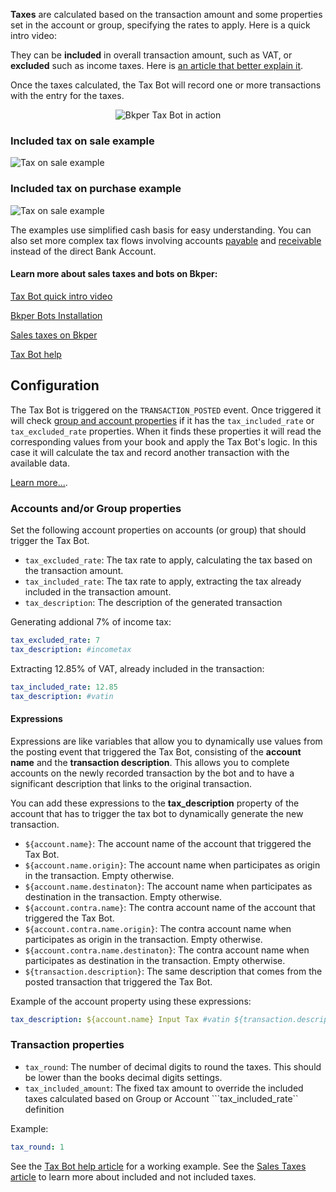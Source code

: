 
**Taxes** are calculated based on the transaction amount and some properties set in the account or group, specifying the rates to apply. Here is a quick intro video:


They can be **included** in overall transaction amount, such as VAT, or **excluded** such as income taxes. Here is [an article that better explain it](https://octobat.zendesk.com/hc/en-150/articles/360009913159-What-is-the-difference-between-tax-included-vs-tax-excluded-).

Once the taxes calculated, the Tax Bot will record one or more transactions with the entry for the taxes.

<p align="center">
  <img src='https://bkper.com/images/bots/bkper-tax-bot/bkper-tax-bot.gif' alt='Bkper Tax Bot in action'/>
</p>


### Included tax on sale example
![Tax on sale example](https://docs.google.com/drawings/d/e/2PACX-1vSwYOxDA3k5U5I_jVsa2qzJOCXDiUWTLet_TY2VMFetrkGOwjKKNCZb6ygfSLz1V-bWrsDixVvSRRvX/pub?w=936&h=488)


### Included tax on purchase example
![Tax on sale example](https://docs.google.com/drawings/d/e/2PACX-1vSQ5qwre1ivZZulAcKPRARYgpDiOyRdJ52LdaImkVPsCiYZOZGqqkUg-k4YgLhR4GHsOjwv7D5eLDQo/pub?w=936&h=488)
    

The examples use simplified cash basis for easy understanding. You can also set more complex tax flows involving accounts [payable](https://help.bkper.com/en/articles/2569171-accounts-payable) and [receivable](https://help.bkper.com/en/articles/2569170-accounts-receivable) instead of the direct Bank Account.


#### Learn more about sales taxes and bots on Bkper:

[Tax Bot quick intro video](https://www.youtube-nocookie.com/embed/HLtw8ODVPwU)

[Bkper Bots Installation](https://help.bkper.com/en/articles/3873607-bkper-bots-installation)    

[Sales taxes on Bkper](https://help.bkper.com/en/articles/2569187-sales-taxes-vat)  

[Tax Bot help](https://help.bkper.com/en/articles/4127778-tax-bot)    

<!-- ## Sponsors ❤

[<img src='https://storage.googleapis.com/bkper-public/logos/ppv-logo.png' height='50'>](http://ppv.com.uy/)
&nbsp;
[<img src='https://storage.googleapis.com/bkper-public/logos/brain-logo.webp' height='50'>](https://www.brain.uy/) -->

## Configuration

The Tax Bot is triggered on the ```TRANSACTION_POSTED``` event. Once triggered it will check [group and account properties](https://help.bkper.com/en/articles/3666485-custom-properties-on-books-and-accounts) if it has the ```tax_included_rate``` or ```tax_excluded_rate``` properties. When it finds these properties it will read the corresponding values from your book and apply the Tax Bot's logic. In this case it will calculate the tax and record another transaction with the available data.      

[Learn more...](https://help.bkper.com/en/articles/4127778-bkper-tax-bot).

### Accounts and/or Group properties

Set the following account properties on accounts (or group) that should trigger the Tax Bot.    

- ```tax_excluded_rate```: The tax rate to apply, calculating the tax based on the transaction amount.
- ```tax_included_rate```: The tax rate to apply, extracting the tax already included in the transaction amount.
- ```tax_description```: The description of the generated transaction


Generating addional 7% of income tax:
```yaml
tax_excluded_rate: 7
tax_description: #incometax
```

Extracting 12.85% of VAT, already included in the transaction:
```yaml
tax_included_rate: 12.85
tax_description: #vatin
```

#### Expressions

Expressions are like variables that allow you to dynamically use values from the posting event that triggered the Tax Bot, consisting of the **account name** and the **transaction description**. This allows you to complete accounts on the newly recorded transaction by the bot and to have a significant description that links to the original transaction. 

You can add these expressions to the **tax_description** property of the account that has to trigger the tax bot to dynamically generate the new transaction.

- ```${account.name}```: The account name of the account that triggered the Tax Bot.
- ```${account.name.origin}```: The account name when participates as origin in the transaction. Empty otherwise.
- ```${account.name.destinaton}```: The account name when participates as destination in the transaction. Empty otherwise.
- ```${account.contra.name}```: The contra account name of the account that triggered the Tax Bot.
- ```${account.contra.name.origin}```: The contra account name when participates as origin in the transaction. Empty otherwise.
- ```${account.contra.name.destinaton}```: The contra account name when participates as destination in the transaction. Empty otherwise.
- ```${transaction.description}```: The same description that comes from the posted transaction that triggered the Tax Bot. 

Example of the account property using these expressions:
``` yaml
tax_description: ${account.name} Input Tax #vatin ${transaction.description}
```


### Transaction properties

- ```tax_round```: The number of decimal digits to round the taxes. This should be lower than the books decimal digits settings.
- ```tax_included_amount```: The fixed tax amount to override the included taxes calculated based on Group or Account ```tax_included_rate`` definition

Example:
```yaml
tax_round: 1
```

See the [Tax Bot help article](https://help.bkper.com/en/articles/4127778-tax-bot) for a working example.
See the [Sales Taxes article](https://help.bkper.com/en/articles/2569187-sales-taxes-vat) to learn more about included and not included taxes. 
